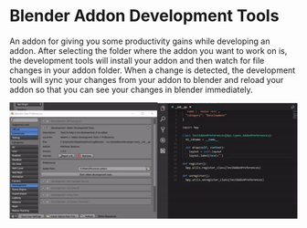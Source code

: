 # Blender Addon Development Tools

An addon for giving you some productivity gains while developing an addon. After selecting the folder where the addon you want to work on is, the development tools will install your addon and then watch for file changes in your addon folder. When a change is detected, the development tools will sync your changes from your addon to blender and reload your addon so that you can see your changes in blender immediately.

![A demo of enabling the tool, making changes, and seeing those changes happen in Blender](./demo.gif)